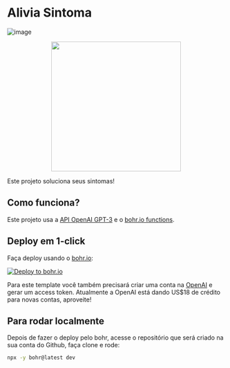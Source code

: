 # Alivia Sintoma

![image](https://github.com/tripaca/conselho-inutil/assets/78231371/3fe0e2a6-3aa1-45c6-8fd7-e263591538c6)

<center>
<img src="https://github.com/tripaca/conselho-inutil/assets/78231371/765e1186-fae4-4955-ac0d-9550b3e62a4b" width="300"> </center>

Este projeto soluciona seus sintomas!

## Como funciona?

Este projeto usa a [API OpenAI GPT-3](https://openai.com/api/) e o [bohr.io functions](https://bohr.io).

## Deploy em 1-click

Faça deploy usando o [bohr.io](https://bohr.io):

[![Deploy to bohr.io](https://bohr.io/button.png)](https://bohr.io/createRepository?sampleUrl=https://github.com/bohr-io/openai-template)

Para este template você também precisará criar uma conta na [OpenAI](https://beta.openai.com/account/api-keys) e gerar um access token. Atualmente a OpenAI está dando US$18 de crédito para novas contas, aproveite!

## Para rodar localmente

Depois de fazer o deploy pelo bohr, acesse o repositório que será criado na sua conta do Github, faça clone e rode:

```bash
npx -y bohr@latest dev
```

